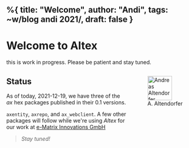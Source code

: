 %{
   title: "Welcome",
   author: "Andi",
   tags: ~w/blog andi 2021/,
   draft: false
}
---
# Welcome to Altex

this is work in progress. Please be patient and stay tuned. 

<figure style="padding-left: 1rem; padding-bottom: 1rem; float: right"><img src="/images/logo.png" 
   width="64" height="64" alt="Andreas Altendorfer" 
   title="The author of Altex, Andi Altendorfer" /><div 
   class="text-gray-400 text-sm">A. Altendorfer</div>
</figure>


## Status

As of today, 2021-12-19, we have three of the _ax_ hex packages published in
their 0.1 versions.

`axentity`, `axrepo`, and `ax_webclient`. A few other packages will follow 
while we're using _Altex_ for our work at [e-Matrix Innovations GmbH][]



> _Stay tuned!_



[e-Matrix Innovations GmbH]: https://e-matrix.at
